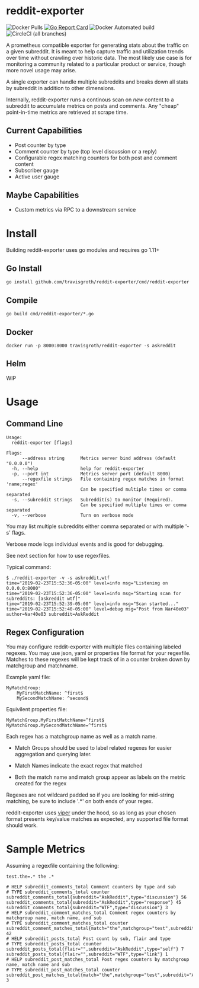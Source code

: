 # reddit-exporter
![Docker Pulls](https://img.shields.io/docker/pulls/travisgroth/reddit-exporter.svg)
[![Go Report Card](https://goreportcard.com/badge/github.com/travisgroth/reddit-exporter)](https://goreportcard.com/report/github.com/travisgroth/reddit-exporter)
![Docker Automated build](https://img.shields.io/docker/automated/travisgroth/reddit-exporter.svg)
![CircleCI (all branches)](https://img.shields.io/circleci/project/github/travisgroth/reddit-exporter.svg)

A prometheus compatible exporter for generating stats about the traffic on a given subreddit.  It is meant to help capture traffic and utilization trends over time without crawling over historic data.  The most likely use case is for monitoring a community related to a particular product or service, though more novel usage may arise.

A single exporter can handle multiple subreddits and breaks down all stats by subreddit in addition to other dimensions.

Internally, reddit-exporter runs a continous scan on _new_ content to a subreddit to accumulate metrics on posts and comments.  Any "cheap" point-in-time metrics are retrieved at scrape time.

## Current Capabilities
* Post counter by type
* Comment counter by type (top level discussion or a reply)
* Configurable regex matching counters for both post and comment content
* Subscriber gauge
* Active user gauge

## Maybe Capabilities
* Custom metrics via RPC to a downstream service

# Install

Building reddit-exporter uses go modules and requires go 1.11+

## Go Install

```
go install github.com/travisgroth/reddit-exporter/cmd/reddit-exporter
```

## Compile

```
go build cmd/reddit-exporter/*.go
```

## Docker

```
docker run -p 8000:8000 travisgroth/reddit-exporter -s askreddit
```

## Helm
WIP

# Usage

## Command Line 

```
Usage:
  reddit-exporter [flags]

Flags:
      --address string      Metrics server bind address (default "0.0.0.0")
  -h, --help                help for reddit-exporter
  -p, --port int            Metrics server port (default 8000)
      --regexfile strings   File containing regex matches in format 'name;regex'
                            Can be specified multiple times or comma separated
  -s, --subreddit strings   Subreddit(s) to monitor (Required).
                            Can be specified multiple times or comma separated
  -v, --verbose             Turn on verbose mode
  ```

  You may list multiple subreddits either comma separated or with multiple '-s' flags.

  Verbose mode logs individual events and is good for debugging.

  See next section for how to use regexfiles.

  Typical command:

  ```
$ ./reddit-exporter -v -s askreddit,wtf
time="2019-02-23T15:52:36-05:00" level=info msg="Listening on 0.0.0.0:8000"
time="2019-02-23T15:52:36-05:00" level=info msg="Starting scan for subreddits: [askreddit wtf]"
time="2019-02-23T15:52:39-05:00" level=info msg="Scan started..."
time="2019-02-23T15:52:40-05:00" level=debug msg="Post from Nar40e03" author=Nar40e03 subreddit=AskReddit
```

## Regex Configuration

You may configure reddit-exporter with multiple files containing labeled regexes.  You may use json, yaml or properties file format for your regexfile.  Matches to these regexes will be kept track of in a counter broken down by matchgroup and matchname.  

Example yaml file:

```
MyMatchGroup:
    MyFirstMatchName: ^first$
    MySecondMatchName: ^second$
```

Equivilent properties file:
```
MyMatchGroup.MyFirstMatchName=^first$
MyMatchGroup.MySecondMatchName=^first$
```

Each regex has a matchgroup name as well as a match name.  

* Match Groups should be used to label related regexes for easier aggregation and querying later.  

* Match Names indicate the exact regex that matched

* Both the match name and match group appear as labels on the metric created for the regex

Regexes are not wildcard padded so if you are looking for mid-string matching, be sure to include '.*' on both ends of your regex.

reddit-exporter uses [viper](https://github.com/spf13/viper) under the hood, so as long as your chosen format presents key/value matches as expected, any supported file format should work.  

# Sample Metrics

Assuming a regexfile containing the following:
```
test.the=.* the .*
```

```
# HELP subreddit_comments_total Comment counters by type and sub
# TYPE subreddit_comments_total counter
subreddit_comments_total{subreddit="AskReddit",type="discussion"} 56
subreddit_comments_total{subreddit="AskReddit",type="response"} 45
subreddit_comments_total{subreddit="WTF",type="discussion"} 3
# HELP subreddit_comment_matches_total Comment regex counters by matchgroup name, match name, and sub
# TYPE subreddit_comment_matches_total counter
subreddit_comment_matches_total{match="the",matchgroup="test",subreddit="AskReddit"} 42
# HELP subreddit_posts_total Post count by sub, flair and type
# TYPE subreddit_posts_total counter
subreddit_posts_total{flair="",subreddit="AskReddit",type="self"} 7
subreddit_posts_total{flair="",subreddit="WTF",type="link"} 1
# HELP subreddit_post_matches_total Post regex counters by matchgroup name, match name and sub
# TYPE subreddit_post_matches_total counter
subreddit_post_matches_total{match="the",matchgroup="test",subreddit="AskReddit"} 3
```


